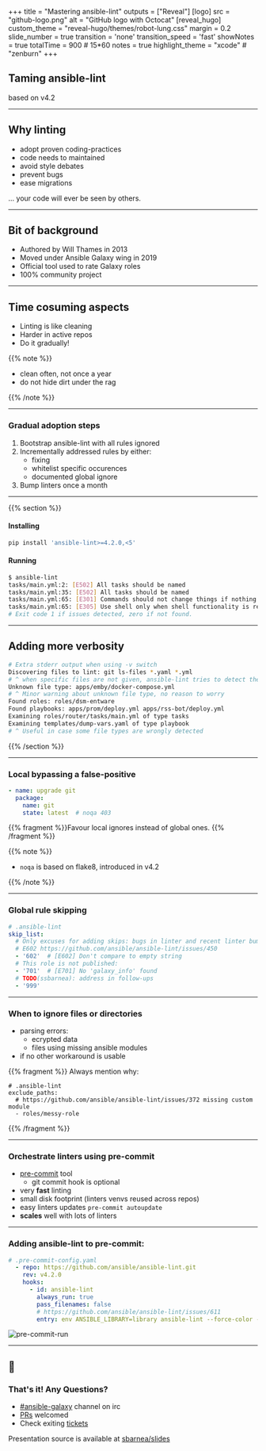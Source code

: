 +++
title = "Mastering ansible-lint"
outputs = ["Reveal"]
[logo]
src = "github-logo.png"
alt = "GitHub logo with Octocat"
[reveal_hugo]
custom_theme = "reveal-hugo/themes/robot-lung.css"
margin = 0.2
slide_number = true
transition = 'none'
transition_speed = 'fast'
showNotes = true
totalTime = 900 # 15*60
notes = true
highlight_theme = "xcode" # "zenburn"
+++

## Taming ansible-lint

based on v4.2

---

## Why linting

* adopt proven coding-practices
* code needs to maintained
* avoid style debates
* prevent bugs
* ease migrations

...  your code will ever be seen by others.

---

## Bit of background

* Authored by Will Thames in 2013
* Moved under Ansible Galaxy wing in 2019
* Official tool used to rate Galaxy roles
* 100% community project

---

## Time cosuming aspects

* Linting is like cleaning
* Harder in active repos
* Do it gradually!

{{% note %}}

* clean often, not once a year
* do not hide dirt under the rag

{{% /note %}}

---

### Gradual adoption steps

1. Bootstrap ansible-lint with all rules ignored
2. Incrementally addressed rules by either:
   * fixing
   * whitelist specific occurences
   * documented global ignore
3. Bump linters once a month

---

{{% section %}}

#### Installing

```bash
pip install 'ansible-lint>=4.2.0,<5'
```

#### Running

```bash
$ ansible-lint
tasks/main.yml:2: [E502] All tasks should be named
tasks/main.yml:35: [E502] All tasks should be named
tasks/main.yml:65: [E301] Commands should not change things if nothing needs doing
tasks/main.yml:65: [E305] Use shell only when shell functionality is required
# Exit code 1 if issues detected, zero if not found.
```

---

## Adding more verbosity

```bash
# Extra stderr output when using -v switch
Discovering files to lint: git ls-files *.yaml *.yml
# ^ when specific files are not given, ansible-lint tries to detect them
Unknown file type: apps/emby/docker-compose.yml
# ^ Minor warning about unknown file type, no reason to worry
Found roles: roles/dsm-entware
Found playbooks: apps/prom/deploy.yml apps/rss-bot/deploy.yml
Examining roles/router/tasks/main.yml of type tasks
Examining templates/dump-vars.yaml of type playbook
# ^ Useful in case some file types are wrongly detected
```

{{% /section %}}

---

### Local bypassing a false-positive

```yaml
- name: upgrade git
  package:
    name: git
    state: latest  # noqa 403
```

{{% fragment %}}Favour local ignores instead of global ones.
{{% /fragment %}}

{{% note %}}

* `noqa` is based on flake8, introduced in v4.2

{{% /note %}}

---

### Global rule skipping

```yaml
# .ansible-lint
skip_list:
  # Only excuses for adding skips: bugs in linter and recent linter bumping
  # E602 https://github.com/ansible/ansible-lint/issues/450
  - '602'  # [E602] Don't compare to empty string
  # This role is not published:
  - '701'  # [E701] No 'galaxy_info' found
  # TODO(ssbarnea): address in follow-ups
  - '999'
```

---

### When to ignore files or directories

* parsing errors:
  * ecrypted data
  * files using missing ansible modules
* if no other workaround is usable

{{% fragment %}}
Always mention why:
```
# .ansible-lint
exclude_paths:
  # https://github.com/ansible/ansible-lint/issues/372 missing custom module
  - roles/messy-role
```
{{% /fragment %}}

---

### Orchestrate linters using pre-commit

* [pre-commit](https://pre-commit.com/) tool
  * git commit hook is optional
* very **fast** linting
* small disk footprint (linters venvs reused across repos)
* easy linters updates ```pre-commit autoupdate```
* **scales** well with lots of linters

---

### Adding ansible-lint to pre-commit:

```yaml
# .pre-commit-config.yaml
  - repo: https://github.com/ansible/ansible-lint.git
    rev: v4.2.0
    hooks:
      - id: ansible-lint
        always_run: true
        pass_filenames: false
        # https://github.com/ansible/ansible-lint/issues/611
        entry: env ANSIBLE_LIBRARY=library ansible-lint --force-color -p -v
```

![pre-commit-run](https://sbarnea.com/ss/Screen-Shot-2020-03-29-11-25-00.26.png)

---

## 🤗

### That's it! Any Questions?

* [#ansible-galaxy](irc://#ansible-galaxy) channel on irc
* [PRs](https://github.com/ansible/ansible-lint/pulls) welcomed
* Check exiting [tickets](https://github.com/ansible/ansible-lint/issues)


Presentation source is available at [sbarnea/slides](https://github.com/ssbarnea/slides)